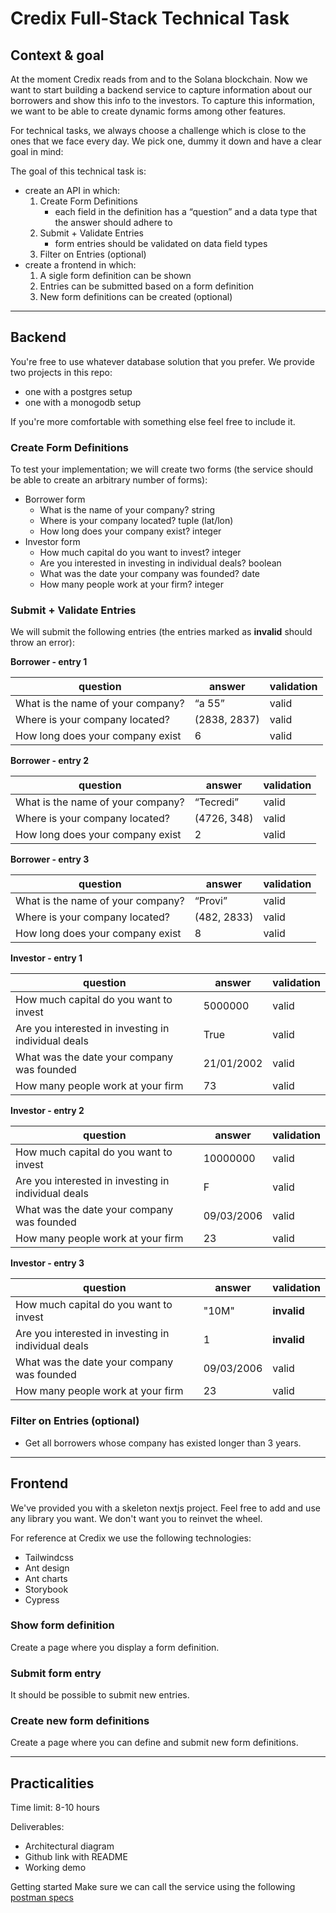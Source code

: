 # Credix Full-Stack Technical Task

## Context & goal

At the moment Credix reads from and to the Solana blockchain. Now we want to start building a backend service to capture information about our borrowers and show this info to the investors. To capture this information, we want to be able to create dynamic forms among other features.

For technical tasks, we always choose a challenge which is close to the ones that we face every day. We pick one, dummy it down and have a clear goal in mind:

The goal of this technical task is:

- create an API in which:
  1. Create Form Definitions
     - each field in the definition has a “question” and a data type that the answer should adhere to
  2. Submit + Validate Entries
     - form entries should be validated on data field types
  3. Filter on Entries (optional)
- create a frontend in which:
  1. A sigle form definition can be shown
  2. Entries can be submitted based on a form definition
  3. New form definitions can be created (optional)

---

## Backend

You're free to use whatever database solution that you prefer.
We provide two projects in this repo:

- one with a postgres setup
- one with a monogodb setup

If you're more comfortable with something else feel free to include it.

### Create Form Definitions

To test your implementation; we will create two forms (the service should be able to create an arbitrary number of forms):

- Borrower form
  - What is the name of your company? string
  - Where is your company located? tuple (lat/lon)
  - How long does your company exist? integer
- Investor form
  - How much capital do you want to invest? integer
  - Are you interested in investing in individual deals? boolean
  - What was the date your company was founded? date
  - How many people work at your firm? integer

### Submit + Validate Entries

We will submit the following entries (the entries marked as **invalid** should throw an error):

**Borrower - entry 1**

| question                          | answer       | validation |
| --------------------------------- | ------------ | ---------- |
| What is the name of your company? | “a 55”       | valid      |
| Where is your company located?    | (2838, 2837) | valid      |
| How long does your company exist  | 6            | valid      |

**Borrower - entry 2**

| question                          | answer      | validation |
| --------------------------------- | ----------- | ---------- |
| What is the name of your company? | “Tecredi”   | valid      |
| Where is your company located?    | (4726, 348) | valid      |
| How long does your company exist  | 2           | valid      |

**Borrower - entry 3**

| question                          | answer      | validation |
| --------------------------------- | ----------- | ---------- |
| What is the name of your company? | “Provi”     | valid      |
| Where is your company located?    | (482, 2833) | valid      |
| How long does your company exist  | 8           | valid      |

**Investor - entry 1**

| question                                            | answer     | validation |
| --------------------------------------------------- | ---------- | ---------- |
| How much capital do you want to invest              | 5000000    | valid      |
| Are you interested in investing in individual deals | True       | valid      |
| What was the date your company was founded          | 21/01/2002 | valid      |
| How many people work at your firm                   | 73         | valid      |

**Investor - entry 2**

| question                                            | answer     | validation |
| --------------------------------------------------- | ---------- | ---------- |
| How much capital do you want to invest              | 10000000   | valid      |
| Are you interested in investing in individual deals | F          | valid      |
| What was the date your company was founded          | 09/03/2006 | valid      |
| How many people work at your firm                   | 23         | valid      |

**Investor - entry 3**

| question                                            | answer     | validation  |
| --------------------------------------------------- | ---------- | ----------- |
| How much capital do you want to invest              | "10M"      | **invalid** |
| Are you interested in investing in individual deals | 1          | **invalid** |
| What was the date your company was founded          | 09/03/2006 | valid       |
| How many people work at your firm                   | 23         | valid       |

### Filter on Entries (optional)

- Get all borrowers whose company has existed longer than 3 years.

---

## Frontend

We've provided you with a skeleton nextjs project.
Feel free to add and use any library you want. We don't want you to reinvet the wheel.

For reference at Credix we use the following technologies:

- Tailwindcss
- Ant design
- Ant charts
- Storybook
- Cypress

### Show form definition

Create a page where you display a form definition.

### Submit form entry

It should be possible to submit new entries.

### Create new form definitions

Create a page where you can define and submit new form definitions.

---

## Practicalities

Time limit: 8-10 hours

Deliverables:

- Architectural diagram
- Github link with README
- Working demo

Getting started
Make sure we can call the service using the following [postman specs](https://www.postman.com/warped-desert-361522/workspace/be-technical-task/collection/19602918-4639a3da-70c6-4207-998d-75b2ee900b52?action=share&creator=19602950)
